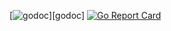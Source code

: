 [![godoc](https://godoc.org/github.com/Hartimer/loadingcache?status.svg)][godoc]
[![Go Report Card](https://goreportcard.com/badge/github.com/Hartimer/loadingcache)](https://goreportcard.com/report/github.com/Hartimer/loadingcache)